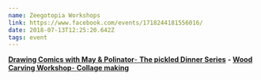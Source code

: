```yaml
---
name: Zeegotopia Workshops
link: https://www.facebook.com/events/1718244181556016/
date: 2018-07-13T12:25:20.642Z
tags: event
---
```

**[Drawing Comics with May & Polinator](https://www.facebook.com/events/471981506573472/)**[\- **The pickled Dinner Series**](https://www.facebook.com/events/202931643695001/) **\- [Wood Carving Workshop](https://www.facebook.com/events/334785253720185/)**[\- **Collage making**](https://www.facebook.com/events/2174907469419431/)